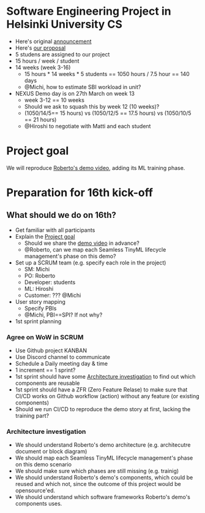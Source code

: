 # Software Engineering Project in Helsinki University CS
- Here's original [announcement](https://study.cs.helsinki.fi/projekti/topics/create)
- Here's [our proposal](https://github.com/Origami-TinyML/software-engineering-project/blob/main/soft_eng_proj_tinyml_lifecycle.md)
- 5 studens are assigned to our project
- 15 hours / week / student
- 14 weeks (week 3-16)
  - 15 hours * 14 weeks * 5 students == 1050 hours / 7.5 hour == 140 days
  - @Michi, how to estimate SBI workload in unit?
- NEXUS Demo day is on 27th March on week 13
  - week 3-12 == 10 weeks
  - Should we ask to squash this by week 12 (10 weeks)?
  - (1050/14/5== 15 hours) vs (1050/12/5 == 17.5 hours) vs (1050/10/5 == 21 hours)
  - @Hiroshi to negotiate with Matti and each student


# Project goal
We will reproduce [Roberto's demo video](https://youtu.be/xYntGeLmCSI), adding its ML training phase.


# Preparation for 16th kick-off

## What should we do on 16th?
- Get familiar with all participants
- Explain the [Project goal](#project-goal)
  - Should we share the [demo video](https://youtu.be/xYntGeLmCSI) in advance?
  - @Roberto, can we map each Seamless TinyML lifecycle management's phase on this demo?
- Set up a SCRUM team (e.g. specify each role in the project)
  - SM: Michi
  - PO: Roberto
  - Developer: students
  - ML: Hiroshi
  - Customer: ??? @Michi
- User story mapping
  - Specify PBIs
  - @Michi, PBI==SPI? If not why?
- 1st sprint planning


### Agree on WoW in SCRUM
  - Use Github project KANBAN
  - Use Discord channel to communicate
  - Schedule a Daily meeting day & time
  - 1 increment == 1 sprint?
  - 1st sprint should have some [Architecture investigation](#architecture-investigation) to find out which components are reusable
  - 1st sprint should have a ZFR (Zero Feature Relase) to make sure that CI/CD works on Github workflow (action) without any feature (or existing components)
  - Should we run CI/CD to reproduce the demo story at first, lacking the training part?


### Architecture investigation
  - We should understand Roberto's demo architecture (e.g. architecutre document or block diagram)
  - We should map each Seamless TinyML lifecycle management's phase on this demo scenario
  - We should make sure which phases are still missing (e.g. trainig)
  - We should understand Roberto's demo's components, which could be reused and which not, since the outcome of this project would be opensource'ed.
  - We should understand which software frameworks Roberto's demo's components uses.
